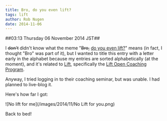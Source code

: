 ```yaml
---
title: Bro, do you even lift?
tags: lift
author: Rob Nugen
date: 2014-11-06
---
```


##03:13 Thursday 06 November 2014 JST##

I ~~don't~~ didn't know what the meme "~~Bro,~~
[do you even lift?](http://knowyourmeme.com/memes/do-you-even-lift)"
means (in fact, I thought "Bro" was part of it), but I wanted to title
this entry with a letter early in the alphabet because my entries are
sorted alphabetically (at the moment), and it's related to
[Lift](http://lift.do), specifically the
[Lift Open Coaching Program](http://www.eventbrite.com/e/lift-open-coaching-program-tickets-14004428623).

Anyway, I tried logging in to their coaching seminar, but was unable.  I had planned to live-blog it.

Here's how far I got:

![No lift for me](/images/2014/11/No Lift for you.png)

Back to bed!
